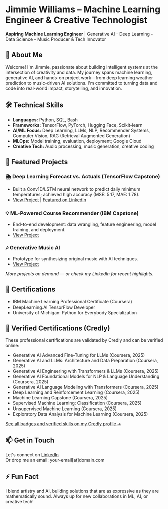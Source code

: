 # Jimmie Williams – Machine Learning Engineer & Creative Technologist
**Aspiring Machine Learning Engineer** | Generative AI -  Deep Learning -  Data Science -  Music Producer & Tech Innovator

## 👋 About Me
Welcome! I'm Jimmie, passionate about building intelligent systems at the intersection of creativity and data. My journey spans machine learning, generative AI, and hands-on project work—from deep learning weather prediction to music-driven AI solutions. I'm committed to turning data and code into real-world impact, storytelling, and innovation.

## 🛠️ Technical Skills
- **Languages:** Python, SQL, Bash
- **Frameworks:** TensorFlow, PyTorch, Hugging Face, Scikit-learn
- **AI/ML Focus:** Deep Learning, LLMs, NLP, Recommender Systems, Computer Vision, RAG (Retrieval Augmented Generation)
- **MLOps:** Model training, evaluation, deployment; Google Cloud
- **Creative Tech:** Audio processing, music generation, creative coding

## 🚀 Featured Projects

### 🌦️ Deep Learning Forecast vs. Actuals (TensorFlow Capstone)
- Built a Conv1D/LSTM neural network to predict daily minimum temperatures; achieved high accuracy (MSE: 5.17, MAE: 1.78).
- [View Project](#) | [Featured on LinkedIn](#)

### 💡 ML-Powered Course Recommender (IBM Capstone)
- End-to-end development: data wrangling, feature engineering, model training, and deployment.
- [View Project](#)

### 🎶 Generative Music AI
- Prototype for synthesizing original music with AI techniques.
- [View Project](#)

*More projects on demand — or check my LinkedIn for recent highlights.*

## 👷 Certifications
- IBM Machine Learning Professional Certificate (Coursera)
- DeepLearning.AI TensorFlow Developer
- University of Michigan: Python for Everybody Specialization

## 📜 Verified Certifications (Credly)

These professional certifications are validated by Credly and can be verified online:

- Generative AI Advanced Fine-Tuning for LLMs (Coursera, 2025)
- Generative AI and LLMs: Architecture and Data Preparation (Coursera, 2025)
- Generative AI Engineering with Transformers & LLMs (Coursera, 2025)
- Generative AI Foundational Models for NLP & Language Understanding (Coursera, 2025)
- Generative AI Language Modeling with Transformers (Coursera, 2025)
- Deep Learning and Reinforcement Learning (Coursera, 2025)
- Machine Learning Capstone (Coursera, 2025)
- Supervised Machine Learning: Classification (Coursera, 2025)
- Unsupervised Machine Learning (Coursera, 2025)
- Exploratory Data Analysis for Machine Learning (Coursera, 2025)

[See all badges and verified skills on my Credly profile ➔](https://www.credly.com/users/jimmie-williams.c1508906)

## 📫 Get in Touch
Let's connect on [LinkedIn](https://www.linkedin.com/in/jimmie-williams33/)  
Or drop me an email: your-email[at]domain.com

## ⚡ Fun Fact
I blend artistry and AI, building solutions that are as expressive as they are mathematically sound. Always up for new collaborations in ML, AI, or creative tech!
